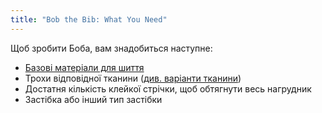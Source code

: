 ```yaml
---
title: "Bob the Bib: What You Need"
---
```


Щоб зробити Боба, вам знадобиться наступне:

- [Базові матеріали для шиття](/docs/sewing/basic-sewing-supplies)
- Трохи відповідної тканини ([див. варіанти тканини](/docs/designs/aaron/fabric))
- Достатня кількість клейкої стрічки, щоб обтягнути весь нагрудник
- Застібка або інший тип застібки
